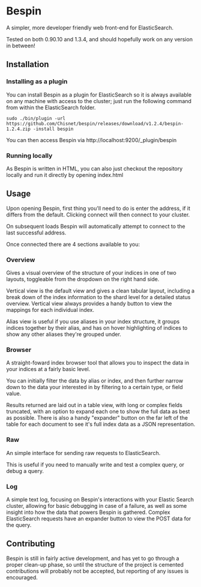 Bespin
======

A simpler, more developer friendly web front-end for ElasticSearch.

Tested on both 0.90.10 and 1.3.4, and should hopefully work on any version in between!

Installation
------------

### Installing as a plugin

You can install Bespin as a plugin for ElasticSearch so it is always available on any machine with access to the cluster; just run the following command from within the ElasticSearch folder.

```
sudo ./bin/plugin -url https://github.com/Chisnet/bespin/releases/download/v1.2.4/bespin-1.2.4.zip -install bespin
```

You can then access Bespin via http://localhost:9200/_plugin/bespin

### Running locally

As Bespin is written in HTML, you can also just checkout the repository locally and run it directly by opening index.html


Usage
-----

Upon opening Bespin, first thing you'll need to do is enter the address, if it differs from the default. Clicking connect will then connect to your cluster.

On subsequent loads Bespin will automatically attempt to connect to the last successful address.

Once connected there are 4 sections available to you:

### Overview

Gives a visual overview of the structure of your indices in one of two layouts, toggleable from the dropdown on the right hand side.

Vertical view is the default view and gives a clean tabular layout, including a break down of the index information to the shard level for a detailed status overview. Vertical view always provides a handy button to view the mappings for each individual index.

Alias view is useful if you use aliases in your index structure, it groups indices together by their alias, and has on hover highlighting of indices to show any other aliases they're grouped under.

### Browser

A straight-foward index browser tool that allows you to inspect the data in your indices at a fairly basic level.

You can initially filter the data by alias or index, and then further narrow down to the data your interested in by filtering to a certain type, or field value.

Results returned are laid out in a table view, with long or complex fields truncated, with an option to expand each one to show the full data as best as possible. There is also a handy "expander" button on the far left of the table for each document to see it's full index data as a JSON representation.

### Raw

An simple interface for sending raw requests to ElasticSearch.

This is useful if you need to manually write and test a complex query, or debug a query.

### Log

A simple text log, focusing on Bespin's interactions with your Elastic Search cluster, allowing for basic debugging in case of a failure, as well as some insight into how the data that powers Bespin is gathered. Complex ElasticSearch requests have an expander button to view the POST data for the query.

Contributing
------------

Bespin is still in fairly active development, and has yet to go through a proper clean-up phase, so until the structure of the project is cemented contributions will probably not be accepted, but reporting of any issues is encouraged. 
